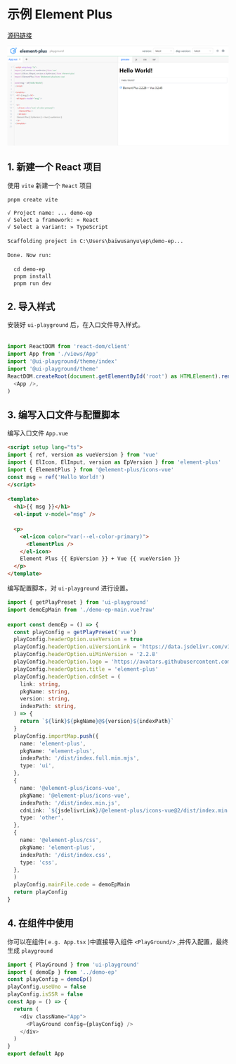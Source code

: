 # 示例 Element Plus
[源码链接](https://github.com/baiwusanyu-c/ui-playground/tree/master/demo/demo-ep)

![](../../public/ep.png)

## 1. 新建一个 React 项目
使用 `vite` 新建一个 `React` 项目

```shell
pnpm create vite
```

```shell
√ Project name: ... demo-ep
√ Select a framework: » React
√ Select a variant: » TypeScript

Scaffolding project in C:\Users\baiwusanyu\ep\demo-ep...

Done. Now run:

  cd demo-ep
  pnpm install
  pnpm run dev
```
## 2. 导入样式
安装好 `ui-playground` 后，在入口文件导入样式。

```typescript jsx

import ReactDOM from 'react-dom/client'
import App from './views/App'
import '@ui-playground/theme/index'
import '@ui-playground/theme'
ReactDOM.createRoot(document.getElementById('root') as HTMLElement).render(
  <App />,
)
```

## 3. 编写入口文件与配置脚本
编写入口文件 `App.vue`

```html
<script setup lang="ts">
import { ref, version as vueVersion } from 'vue'
import { ElIcon, ElInput, version as EpVersion } from 'element-plus'
import { ElementPlus } from '@element-plus/icons-vue'
const msg = ref('Hello World!')
</script>

<template>
  <h1>{{ msg }}</h1>
  <el-input v-model="msg" />

  <p>
    <el-icon color="var(--el-color-primary)">
      <ElementPlus />
    </el-icon>
    Element Plus {{ EpVersion }} + Vue {{ vueVersion }}
  </p>
</template>
```

编写配置脚本，对 `ui-playground` 进行设置。

```typescript
import { getPlayPreset } from 'ui-playground'
import demoEpMain from './demo-ep-main.vue?raw'

export const demoEp = () => {
  const playConfig = getPlayPreset('vue')
  playConfig.headerOption.useVersion = true
  playConfig.headerOption.uiVersionLink = 'https://data.jsdelivr.com/v1/package/npm/element-plus'
  playConfig.headerOption.uiMinVersion = '2.2.8'
  playConfig.headerOption.logo = 'https://avatars.githubusercontent.com/u/68583457?s=200&v=4'
  playConfig.headerOption.title = 'element-plus'
  playConfig.headerOption.cdnSet = (
    link: string,
    pkgName: string,
    version: string,
    indexPath: string,
  ) => {
    return `${link}${pkgName}@${version}${indexPath}`
  }
  playConfig.importMap.push({
    name: 'element-plus',
    pkgName: 'element-plus',
    indexPath: '/dist/index.full.min.mjs',
    type: 'ui',
  },
  {
    name: '@element-plus/icons-vue',
    pkgName: '@element-plus/icons-vue',
    indexPath: '/dist/index.min.js',
    cdnLink: `${jsdelivrLink}/@element-plus/icons-vue@2/dist/index.min.js`,
    type: 'other',
  },
  {
    name: '@element-plus/css',
    pkgName: 'element-plus',
    indexPath: '/dist/index.css',
    type: 'css',
  },
  )
  playConfig.mainFile.code = demoEpMain
  return playConfig
}
```

## 4. 在组件中使用
你可以在组件( `e.g. App.tsx` )中直接导入组件 `<PlayGround/>` ,并传入配置，最终生成
`playground`

```typescript jsx
import { PlayGround } from 'ui-playground'
import { demoEp } from '../demo-ep'
const playConfig = demoEp()
playConfig.useUno = false
playConfig.isSSR = false
const App = () => {
  return (
    <div className="App">
      <PlayGround config={playConfig} />
    </div>
  )
}
export default App
```